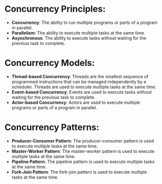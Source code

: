 # Concurrency Principles:

- **Concurrency**: The ability to run multiple programs or parts of a program in parallel.
- **Parallelism**: The ability to execute multiple tasks at the same time.
- **Asynchronous**: The ability to execute tasks without waiting for the previous task to complete.

# Concurrency Models:

- **Thread-based Concurrency**: Threads are the smallest sequence of programmed instructions that can be managed independently by a scheduler. Threads are used to execute multiple tasks at the same time.
- **Event-based Concurrency**: Events are used to execute tasks without waiting for the previous task to complete.
- **Actor-based Concurrency**: Actors are used to execute multiple programs or parts of a program in parallel.

# Concurrency Patterns:

- **Producer-Consumer Pattern**: The producer-consumer pattern is used to execute multiple tasks at the same time.
- **Master-Worker Pattern**: The master-worker pattern is used to execute multiple tasks at the same time.
- **Pipeline Pattern**: The pipeline pattern is used to execute multiple tasks at the same time.
- **Fork-Join Pattern**: The fork-join pattern is used to execute multiple tasks at the same time.
